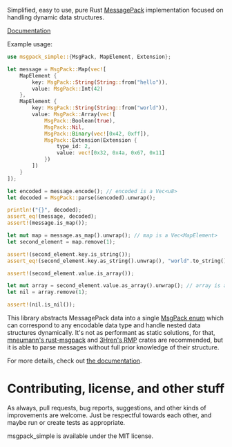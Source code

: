 Simplified, easy to use, pure Rust [MessagePack][msgpack] implementation focused
on handling dynamic data structures.

[Documentation][docs]

Example usage:

```rust
use msgpack_simple::{MsgPack, MapElement, Extension};

let message = MsgPack::Map(vec![
    MapElement {
        key: MsgPack::String(String::from("hello")),
        value: MsgPack::Int(42)
    },
    MapElement {
        key: MsgPack::String(String::from("world")),
        value: MsgPack::Array(vec![
            MsgPack::Boolean(true),
            MsgPack::Nil,
            MsgPack::Binary(vec![0x42, 0xff]),
            MsgPack::Extension(Extension {
                type_id: 2,
                value: vec![0x32, 0x4a, 0x67, 0x11]
            })
        ])
    }
]);

let encoded = message.encode(); // encoded is a Vec<u8>
let decoded = MsgPack::parse(&encoded).unwrap();

println!("{}", decoded);
assert_eq!(message, decoded);
assert!(message.is_map());

let mut map = message.as_map().unwrap(); // map is a Vec<MapElement>
let second_element = map.remove(1);

assert!(second_element.key.is_string());
assert_eq!(second_element.key.as_string().unwrap(), "world".to_string());

assert!(second_element.value.is_array());

let mut array = second_element.value.as_array().unwrap(); // array is a Vec<MsgPack>
let nil = array.remove(1);

assert!(nil.is_nil());
```

This library abstracts MessagePack data into a single [MsgPack enum][msgpack-enum]
which can correspond to any encodable data type and handle nested data
structures dynamically. It's not as performant as static solutions, for that,
[mneumann's rust-msgpack][rust-msgpack] and [3Hren's RMP][rmp] crates are
recommended, but it is able to parse messages without full prior knowledge of
their structure.

For more details, check out [the documentation][docs].

# Contributing, license, and other stuff

As always, pull requests, bug reports, suggestions, and other kinds of
improvements are welcome. Just be respectful towards each other, and maybe run
or create tests as appropriate.

msgpack_simple is available under the MIT license.

[msgpack]: https://msgpack.org
[docs]: https://docs.rs/msgpack_simple
[msgpack-enum]: https://docs.rs/msgpack_simple/latest/msgpack_simple/enum.MsgPack.html
[rust-msgpack]: https://github.com/mneumann/rust-msgpack
[rmp]: https://github.com/3Hren/msgpack-rust